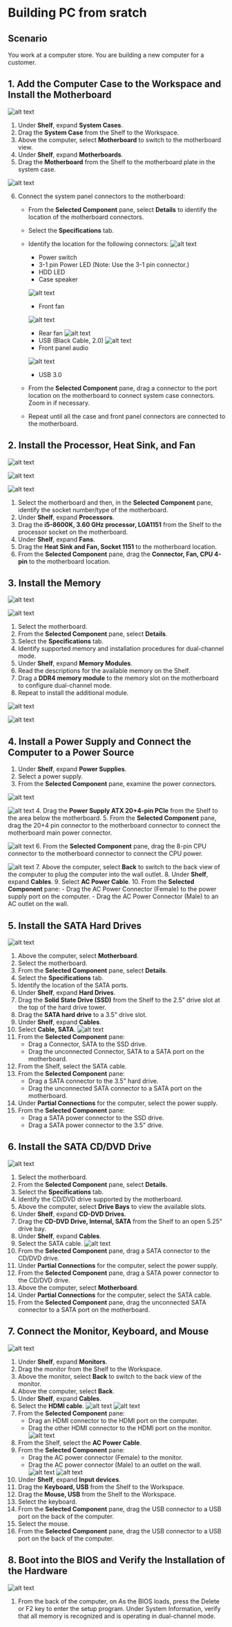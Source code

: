 # Building PC from sratch


## Scenario
You work at a computer store. You are building a new computer for a customer.

## 1. Add the Computer Case to the Workspace and Install the Motherboard
![alt text](image-17.png)
1. Under **Shelf**, expand **System Cases**.
2. Drag the **System Case** from the Shelf to the Workspace.
3. Above the computer, select **Motherboard** to switch to the motherboard view.
4. Under **Shelf**, expand **Motherboards**.
5. Drag the **Motherboard** from the Shelf to the motherboard plate in the system case.

![alt text](image-18.png)



6. Connect the system panel connectors to the motherboard:
   - From the **Selected Component** pane, select **Details** to identify the location of the motherboard connectors.
   - Select the **Specifications** tab.
   - Identify the location for the following connectors:
   ![alt text](image-19.png)
     - Power switch
     - 3-1 pin Power LED (Note: Use the 3-1 pin connector.)
     - HDD LED
     - Case speaker

     ![alt text](image-20.png)

     - Front fan
     
     ![alt text](image-21.png)
     - Rear fan
    ![alt text](image-23.png)
     - USB (Black Cable, 2.0)
     ![alt text](image-22.png)
     - Front panel audio

     ![alt text](image-24.png)
     - USB 3.0
   - From the **Selected Component** pane, drag a connector to the port location on the motherboard to connect system case connectors. Zoom in if necessary.
   - Repeat until all the case and front panel connectors are connected to the motherboard.

## 2. Install the Processor, Heat Sink, and Fan

![alt text](image-25.png)

![alt text](image-26.png)

![alt text](image-27.png)

1. Select the motherboard and then, in the **Selected Component** pane, identify the socket number/type of the motherboard.
2. Under **Shelf**, expand **Processors**.
3. Drag the **i5-8600K, 3.60 GHz processor, LGA1151** from the Shelf to the processor socket on the motherboard.
4. Under **Shelf**, expand **Fans**.
5. Drag the **Heat Sink and Fan, Socket 1151** to the motherboard location.
6. From the **Selected Component** pane, drag the **Connector, Fan, CPU 4-pin** to the motherboard location.

## 3. Install the Memory
![alt text](image-29.png)

![alt text](image-28.png)
1. Select the motherboard.
2. From the **Selected Component** pane, select **Details**.
3. Select the **Specifications** tab.
4. Identify supported memory and installation procedures for dual-channel mode.
5. Under **Shelf**, expand **Memory Modules**.
6. Read the descriptions for the available memory on the Shelf.
7. Drag a **DDR4 memory module** to the memory slot on the motherboard to configure dual-channel mode.
8. Repeat to install the additional module.

![alt text](image-32.png)

![alt text](image-33.png)

## 4. Install a Power Supply and Connect the Computer to a Power Source

1. Under **Shelf**, expand **Power Supplies**.
2. Select a power supply.
3. From the **Selected Component** pane, examine the power connectors.

![alt text](image-34.png)

![alt text](image-35.png)
4. Drag the **Power Supply ATX 20+4-pin PCIe** from the Shelf to the area below the motherboard.
5. From the **Selected Component** pane, drag the 20+4 pin connector to the motherboard connector to connect the motherboard main power connector.

![alt text](image-36.png)
6. From the **Selected Component** pane, drag the 8-pin CPU connector to the motherboard connector to connect the CPU power.

![alt text](image-37.png)
7. Above the computer, select **Back** to switch to the back view of the computer to plug the computer into the wall outlet.
8. Under **Shelf**, expand **Cables**.
9. Select **AC Power Cable**.
10. From the **Selected Component** pane:
    - Drag the AC Power Connector (Female) to the power supply port on the computer.
    - Drag the AC Power Connector (Male) to an AC outlet on the wall.

## 5. Install the SATA Hard Drives
![alt text](image-38.png)
1. Above the computer, select **Motherboard**.
2. Select the motherboard.
3. From the **Selected Component** pane, select **Details**.
4. Select the **Specifications** tab.
5. Identify the location of the SATA ports.
6. Under **Shelf**, expand **Hard Drives**.
7. Drag the **Solid State Drive (SSD)** from the Shelf to the 2.5" drive slot at the top of the hard drive tower.
8. Drag the **SATA hard drive** to a 3.5" drive slot.
9. Under **Shelf**, expand **Cables**.
10. Select **Cable, SATA**.
![alt text](image-39.png)
11. From the **Selected Component** pane:
    - Drag a Connector, SATA to the SSD drive.
    - Drag the unconnected Connector, SATA to a SATA port on the motherboard.
12. From the Shelf, select the SATA cable.
13. From the **Selected Component** pane:
    - Drag a SATA connector to the 3.5" hard drive.
    - Drag the unconnected SATA connector to a SATA port on the motherboard.
14. Under **Partial Connections** for the computer, select the power supply.
15. From the **Selected Component** pane:
    - Drag a SATA power connector to the SSD drive.
    - Drag a SATA power connector to the 3.5" drive.

## 6. Install the SATA CD/DVD Drive
![alt text](image-40.png)
1. Select the motherboard.
2. From the **Selected Component** pane, select **Details**.
3. Select the **Specifications** tab.
4. Identify the CD/DVD drive supported by the motherboard.
5. Above the computer, select **Drive Bays** to view the available slots.
6. Under **Shelf**, expand **CD-DVD Drives**.
7. Drag the **CD-DVD Drive, Internal, SATA** from the Shelf to an open 5.25" drive bay.
8. Under **Shelf**, expand **Cables**.
9. Select the SATA cable.
![alt text](image-41.png)
10. From the **Selected Component** pane, drag a SATA connector to the CD/DVD drive.
11. Under **Partial Connections** for the computer, select the power supply.
12. From the **Selected Component** pane, drag a SATA power connector to the CD/DVD drive.
13. Above the computer, select **Motherboard**.
14. Under **Partial Connections** for the computer, select the SATA cable.
15. From the **Selected Component** pane, drag the unconnected SATA connector to a SATA port on the motherboard.

## 7. Connect the Monitor, Keyboard, and Mouse

![alt text](image-42.png)
1. Under **Shelf**, expand **Monitors**.
2. Drag the monitor from the Shelf to the Workspace.
3. Above the monitor, select **Back** to switch to the back view of the monitor.
4. Above the computer, select **Back**.
5. Under **Shelf**, expand **Cables**.
6. Select the **HDMI cable**.
![alt text](image-43.png)
![alt text](image-44.png)
7. From the **Selected Component** pane:
    - Drag an HDMI connector to the HDMI port on the computer.
    - Drag the other HDMI connector to the HDMI port on the monitor.
    ![alt text](image-45.png)
8. From the Shelf, select the **AC Power Cable**.
9. From the **Selected Component** pane:
    - Drag the AC power connector (Female) to the monitor.
    - Drag the AC power connector (Male) to an outlet on the wall.
    ![alt text](image-46.png)
    ![alt text](image-47.png)
10. Under **Shelf**, expand **Input devices**.
11. Drag the **Keyboard, USB** from the Shelf to the Workspace.
12. Drag the **Mouse, USB** from the Shelf to the Workspace.
13. Select the keyboard.
14. From the **Selected Component** pane, drag the USB connector to a USB port on the back of the computer.
15. Select the mouse.
16. From the **Selected Component** pane, drag the USB connector to a USB port on the back of the computer.

## 8. Boot into the BIOS and Verify the Installation of the Hardware
![alt text](image-48.png)
1. From the back of the computer, on
As the BIOS loads, press the Delete or F2 key to enter the setup program.
Under System Information, verify that all memory is recognized and is operating in dual-channel mode.

